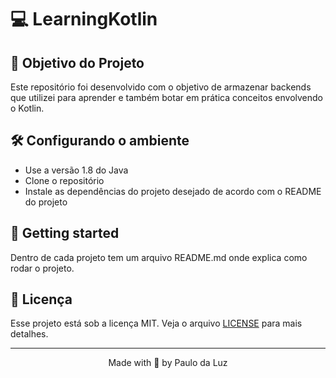 # 💻 LearningKotlin

## 🚧 Objetivo do Projeto
Este repositório foi desenvolvido com o objetivo de armazenar backends que utilizei para aprender e também botar em prática conceitos envolvendo o Kotlin.

## 🛠️ Configurando o ambiente
 - Use a versão 1.8 do Java
 - Clone o repositório
 - Instale as dependências do projeto desejado de acordo com o README do projeto


## 🚀 Getting started
Dentro de cada projeto tem um arquivo README.md onde explica como rodar o projeto.


## 📜 Licença
Esse projeto está sob a licença MIT. Veja o arquivo [LICENSE](https://github.com/paulodaluz/LearningKotlin/blob/main/LICENSE) para mais detalhes.

---

<p align="center">Made with 💜 by Paulo da Luz</p>

